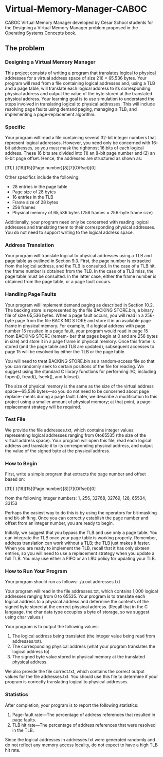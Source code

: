 # Virtual-Memory-Manager-CABOC

CABOC Virtual Memory Manager developed by Cesar School students for the Designing a Virtual Memory Manager problem proposed in the Operating Systems Concepts book.

## The problem

### Designing a Virtual Memory Manager

This project consists of writing a program that translates logical to physical addresses for a virtual address space of size 216 = 65,536 bytes. Your program will read from a file containing logical addresses and, using a TLB and a page table, will translate each logical address to its corresponding physical address and output the value of the byte stored at the translated physical address. Your learning goal is to use simulation to understand the steps involved in translating logical to physical addresses. This will include resolving page faults using demand paging, managing a TLB, and implementing a page-replacement algorithm.

### Specific

Your program will read a file containing several 32-bit integer numbers that represent logical addresses. However, you need only be concerned with 16- bit addresses, so you must mask the rightmost 16 bits of each logical address. These 16 bits are divided into (1) an 8-bit page number and (2) an 8-bit page offset. Hence, the addresses are structured as shown as:

[31]{ }[16][15]{Page number}[8][7]{Offset}[0]

Other specifics include the following:

- 28 entries in the page table
- Page size of 28 bytes
- 16 entries in the TLB
- Frame size of 28 bytes
- 256 frames
- Physical memory of 65,536 bytes (256 frames × 256-byte frame size)

Additionally, your program need only be concerned with reading logical addresses and translating them to their corresponding physical addresses. You do not need to support writing to the logical address space.

### Address Translation

Your program will translate logical to physical addresses using a TLB and page table as outlined in Section 9.3. First, the page number is extracted from the logical address, and the TLB is consulted. In the case of a TLB hit, the frame number is obtained from the TLB. In the case of a TLB miss, the page table must be consulted. In the latter case, either the frame number is obtained from the page table, or a page fault occurs.

### Handling Page Faults

Your program will implement demand paging as described in Section 10.2. The backing store is represented by the file BACKING STORE.bin, a binary file of size 65,536 bytes. When a page fault occurs, you will read in a 256-byte page from the file BACKING STORE and store it in an available page frame in physical memory. For example, if a logical address with page number 15 resulted in a page fault, your program would read in page 15 from BACKING STORE (remem- ber that pages begin at 0 and are 256 bytes in size) and store it in a page frame in physical memory. Once this frame is stored (and the page table and TLB are updated), subsequent accesses to page 15 will be resolved by either the TLB or the page table.

You will need to treat BACKING STORE.bin as a random-access file so that you can randomly seek to certain positions of the file for reading. We suggest using the standard C library functions for performing I/O, including fopen(), fread(), fseek(), and fclose().

The size of physical memory is the same as the size of the virtual address space—65,536 bytes—so you do not need to be concerned about page replace- ments during a page fault. Later, we describe a modification to this project using a smaller amount of physical memory; at that point, a page-replacement strategy will be required.

### Test File

We provide the file addresses.txt, which contains integer values representing logical addresses ranging from 0to65535 (the size of the virtual address space). Your program will open this file, read each logical address and translate it to its corresponding physical address, and output the value of the signed byte at the physical address.

### How to Begin

First, write a simple program that extracts the page number and offset based on:

[31]{ }[16][15]{Page number}[8][7]{Offset}[0]

from the following integer numbers:
1, 256, 32768, 32769, 128, 65534, 33153

Perhaps the easiest way to do this is by using the operators for bit-masking and bit-shifting. Once you can correctly establish the page number and offset from an integer number, you are ready to begin.

Initially, we suggest that you bypass the TLB and use only a page table. You can integrate the TLB once your page table is working properly. Remember, address translation can work without a TLB; the TLB just makes it faster. When you are ready to implement the TLB, recall that it has only sixteen entries, so you will need to use a replacement strategy when you update a full TLB. You may use either a FIFO or an LRU policy for updating your TLB.

### How to Run Your Program

Your program should run as follows:
./a.out addresses.txt

Your program will read in the file addresses.txt, which contains 1,000 logical addresses ranging from 0 to 65535. Your program is to translate each logical address to a physical address and determine the contents of the signed byte stored at the correct physical address. (Recall that in the C language, the char data type occupies a byte of storage, so we suggest using char values.)

Your program is to output the following values:

1. The logical address being translated (the integer value being read from addresses.txt).
2. The corresponding physical address (what your program translates the logical address to).
3. The signed byte value stored in physical memory at the translated physical address.

We also provide the file correct.txt, which contains the correct output values for the file addresses.txt. You should use this file to determine if your program is correctly translating logical to physical addresses.

### Statistics

After completion, your program is to report the following statistics:

1. Page-fault rate—The percentage of address references that resulted in page faults.
2. TLB hit rate—The percentage of address references that were resolved in the TLB.

Since the logical addresses in addresses.txt were generated randomly and do not reflect any memory access locality, do not expect to have a high TLB hit rate.
